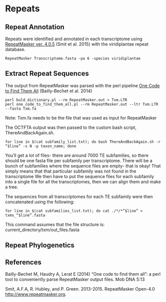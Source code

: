 # Repeats

## Repeat Annotation

Repeats were identified and annotated in each transcriptome using [RepeatMasker ver. 4.0.5](https://www.repeatmasker.org/) (Smit et al. 2015) with the viridiplantae repeat database. 
```
RepeatMasker Transcriptome.fasta -pa 6 -species viridiplantae 
```
## Extract Repeat Sequences

The output from RepeatMasker was parsed with the perl pipeline [One Code to Find Them All](http://doua.prabi.fr/software/one-code-to-find-them-all) (Bailly-Bechet et al. 2014)
```
perl buld_dictionary.pl --rm RepeatMasker.out > Txm.LTR
perl one_code_to_find_them_all.pl --rm RepeatMasker.out --ltr Txm.LTR --fasta Txm.fa 
```
Note: Txm.fa needs to be the file that was used as input for RepeatMasker 

The OCTFTA output was then passed to the custom bash script, ThereAndBackAgain.sh. 
```
for line in $(cat subfamily_list.txt); do bash ThereAndBackAgain.sh -r “$line” -s N -p taxon_name; done 
```

You’ll get a lot of files- there are around 7000 TE subfamilies, so there should be one fasta file per subfamily per transcriptome. There will be a bunch of subfamilies where the sequence files are empty- that is okay! That simply means that that particular subfamily was not found in the transcriptome 
We then have to put the sequence files for each subfamily into a single file for all the transcriptomes, then we can align them and make a tree. 

The sequences from all transcriptomes for each TE subfamily were then concatenated using the following: 
```
for line in $(cat subfamilies_list.txt); do cat ./*/*”$line” > txms_“$line”.fasta 
```
This command assumes that the file structure is: current_directory/txm/out_files.fasta


## Repeat Phylogenetics 


## References

Bailly-Bechet M, Haudry A, Lerat E (2014) “One code to find them all”: a perl tool to conveniently parse RepeatMasker output files. Mob DNA 5:13

Smit, A.F.A, R. Hubley, and P. Green. 2013-2015. RepeatMasker Open-4.0 http://www.repeatmasker.org.
